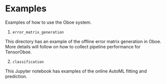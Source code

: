 # Examples
Examples of how to use the Oboe system.

1. `error_matrix_generation`

This directory has an example of the offline error matrix generation in Oboe. More details will follow on how to collect pipeline performance for TensorOboe.

2. `classification`

This Jupyter notebook has examples of the online AutoML fitting and prediction.
